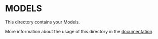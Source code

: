# MODELS

This directory contains your Models.

More information about the usage of this directory in the [documentation](https://rapinjs.netlify.com).